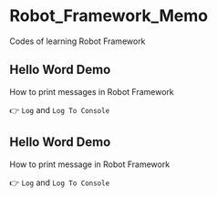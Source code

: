 # Robot_Framework_Memo
Codes of learning Robot Framework

## Hello Word Demo
How to print messages in Robot Framework

👉 ```Log``` and ```Log To Console```


## Hello Word Demo
How to print message in Robot Framework

👉 ```Log``` and ```Log To Console```

